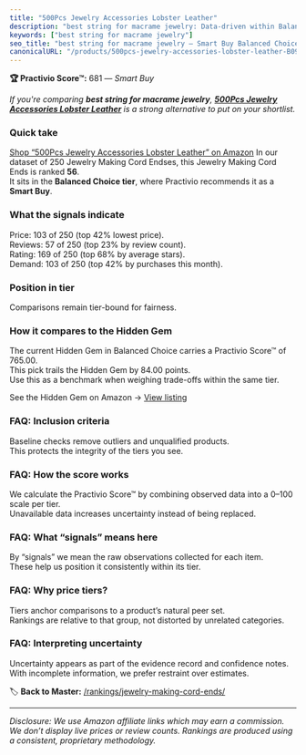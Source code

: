 ```yaml
---
title: "500Pcs Jewelry Accessories Lobster Leather"
description: "best string for macrame jewelry: Data-driven within Balanced Choice ranking using the Practivio Score™. Positioned by quality, value, demand, findability, mome…"
keywords: ["best string for macrame jewelry"]
seo_title: "best string for macrame jewelry — Smart Buy Balanced Choice (2025)"
canonicalURL: "/products/500pcs-jewelry-accessories-lobster-leather-B097PT7Q4K/"
---
```


**🏆 Practivio Score™:** 681 — _Smart Buy_


*If you're comparing **best string for macrame jewelry**, **[500Pcs Jewelry Accessories Lobster Leather](https://www.amazon.com/dp/B097PT7Q4K?tag=practivio-20)** is a strong alternative to put on your shortlist.*
### Quick take
[Shop “500Pcs Jewelry Accessories Lobster Leather” on Amazon](https://www.amazon.com/dp/B097PT7Q4K?tag=practivio-20)
In our dataset of 250 Jewelry Making Cord Endses, this Jewelry Making Cord Ends is ranked **56**.  
It sits in the **Balanced Choice tier**, where Practivio recommends it as a **Smart Buy**.

### What the signals indicate
Price: 103 of 250 (top 42% lowest price).  
Reviews: 57 of 250 (top 23% by review count).  
Rating: 169 of 250 (top 68% by average stars).  
Demand: 103 of 250 (top 42% by purchases this month).

### Position in tier
Comparisons remain tier-bound for fairness.

### How it compares to the Hidden Gem
The current Hidden Gem in Balanced Choice carries a Practivio Score™ of 765.00.  
This pick trails the Hidden Gem by 84.00 points.  
Use this as a benchmark when weighing trade-offs within the same tier.  

See the Hidden Gem on Amazon → [View listing](https://www.amazon.com/dp/B09V4YW3FH?tag=practivio-20)

### FAQ: Inclusion criteria
Baseline checks remove outliers and unqualified products.  
This protects the integrity of the tiers you see.

### FAQ: How the score works
We calculate the Practivio Score™ by combining observed data into a 0–100 scale per tier.  
Unavailable data increases uncertainty instead of being replaced.

### FAQ: What “signals” means here
By “signals” we mean the raw observations collected for each item.  
These help us position it consistently within its tier.

### FAQ: Why price tiers?
Tiers anchor comparisons to a product’s natural peer set.  
Rankings are relative to that group, not distorted by unrelated categories.

### FAQ: Interpreting uncertainty
Uncertainty appears as part of the evidence record and confidence notes.  
With incomplete information, we prefer restraint over estimates.


🏷️ **Back to Master:** [/rankings/jewelry-making-cord-ends/](/rankings/jewelry-making-cord-ends/)

---
_Disclosure: We use Amazon affiliate links which may earn a commission. We don’t display live prices or review counts. Rankings are produced using a consistent, proprietary methodology._
